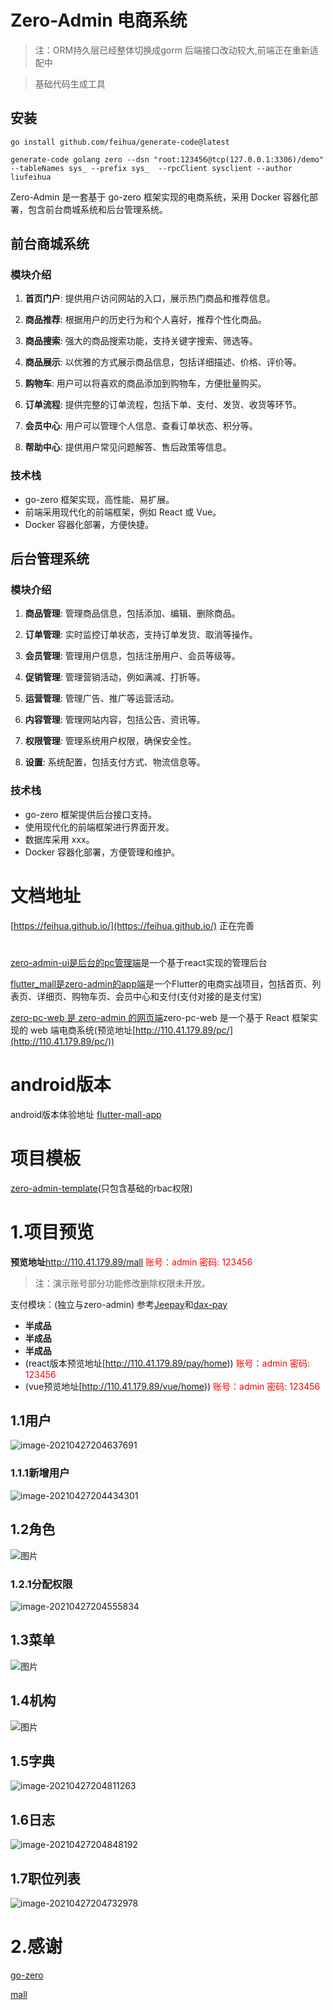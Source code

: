 # Zero-Admin 电商系统

> 注：ORM持久层已经整体切换成gorm
> 后端接口改动较大,前端正在重新适配中

> 基础代码生成工具

## 安装
```shell
go install github.com/feihua/generate-code@latest

generate-code golang zero --dsn "root:123456@tcp(127.0.0.1:3306)/demo" --tableNames sys_ --prefix sys_  --rpcClient sysclient --author liufeihua
```
Zero-Admin 是一套基于 go-zero 框架实现的电商系统，采用 Docker 容器化部署，包含前台商城系统和后台管理系统。


## 前台商城系统

### 模块介绍

1. **首页门户**: 提供用户访问网站的入口，展示热门商品和推荐信息。

2. **商品推荐**: 根据用户的历史行为和个人喜好，推荐个性化商品。

3. **商品搜索**: 强大的商品搜索功能，支持关键字搜索、筛选等。

4. **商品展示**: 以优雅的方式展示商品信息，包括详细描述、价格、评价等。

5. **购物车**: 用户可以将喜欢的商品添加到购物车，方便批量购买。

6. **订单流程**: 提供完整的订单流程，包括下单、支付、发货、收货等环节。

7. **会员中心**: 用户可以管理个人信息、查看订单状态、积分等。

8. **帮助中心**: 提供用户常见问题解答、售后政策等信息。

### 技术栈

- go-zero 框架实现，高性能、易扩展。
- 前端采用现代化的前端框架，例如 React 或 Vue。
- Docker 容器化部署，方便快捷。

## 后台管理系统

### 模块介绍

1. **商品管理**: 管理商品信息，包括添加、编辑、删除商品。

2. **订单管理**: 实时监控订单状态，支持订单发货、取消等操作。

3. **会员管理**: 管理用户信息，包括注册用户、会员等级等。

4. **促销管理**: 管理营销活动，例如满减、打折等。

5. **运营管理**: 管理广告、推广等运营活动。

6. **内容管理**: 管理网站内容，包括公告、资讯等。

7. **权限管理**: 管理系统用户权限，确保安全性。

8. **设置**: 系统配置，包括支付方式、物流信息等。

### 技术栈

- go-zero 框架提供后台接口支持。
- 使用现代化的前端框架进行界面开发。
- 数据库采用 xxx。
- Docker 容器化部署，方便管理和维护。

# 文档地址
[https://feihua.github.io/](https://feihua.github.io/) 正在完善
#
[zero-admin-ui是后台的pc管理端](https://github.com/feihua/zero-admin-ui)是一个基于react实现的管理后台

[flutter_mall是zero-admin的app端](https://github.com/feihua/flutter_mall)是一个Flutter的电商实战项目，包括首页、列表页、详细页、购物车页、会员中心和支付(支付对接的是支付宝)

[zero-pc-web 是 zero-admin 的网页端](https://github.com/feihua/zero-pc-web)zero-pc-web 是一个基于 React 框架实现的 web
端电商系统(预览地址[http://110.41.179.89/pc/](http://110.41.179.89/pc/))



# android版本
android版本体验地址 [flutter-mall-app](https://www.pgyer.com/OoW2Zy)


# 项目模板
[zero-admin-template](https://github.com/feihua/zero-admin-template)(只包含基础的rbac权限)

# 1.项目预览

**预览地址**http://110.41.179.89/mall <span  style="color: red;"> 账号：admin 密码: 123456</span>
> 注：演示账号部分功能修改删除权限未开放。

支付模块：(独立与zero-admin)
参考[Jeepay](https://github.com/jeecgboot/jeepay)和[dax-pay](https://gitee.com/dromara/dax-pay)

* **半成品**
* **半成品**
* **半成品**
* (react版本预览地址[http://110.41.179.89/pay/home))<span  style="color: red;"> 账号：admin 密码: 123456</span>
* (vue预览地址[http://110.41.179.89/vue/home))<span  style="color: red;"> 账号：admin 密码: 123456</span>


## 1.1用户

![image-20210427204637691](https://gitee.com/liufeihua/images/raw/master/images/image-20210427204637691.png)

### 1.1.1新增用户

![image-20210427204434301](https://gitee.com/liufeihua/images/raw/master/images/image-20210427204434301.png)

## 1.2角色

![图片](https://uploader.shimo.im/f/5k8DqDJY7ZlCpg9t.png!thumbnail)

### 1.2.1分配权限

![image-20210427204555834](https://gitee.com/liufeihua/images/raw/master/images/image-20210427204555834.png)

## 1.3菜单

![图片](https://uploader.shimo.im/f/rdfMRADldvEb0Ny0.png!thumbnail)

## 1.4机构

![图片](https://uploader.shimo.im/f/jM5mUyjETIQ2tL42.png!thumbnail)

## 1.5字典

![image-20210427204811263](https://gitee.com/liufeihua/images/raw/master/images/image-20210427204811263.png)

## 1.6日志

![image-20210427204848192](https://gitee.com/liufeihua/images/raw/master/images/image-20210427204848192.png)

## 1.7职位列表

![image-20210427204732978](https://gitee.com/liufeihua/images/raw/master/images/image-20210427204732978.png)

# 2.感谢
[go-zero](https://github.com/zeromicro/go-zero)
<p></p>

[mall](https://github.com/macrozheng/mall)
